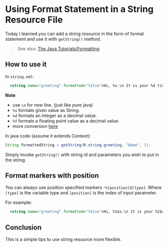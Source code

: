 # Using Format Statement in a String Resource File

Today I learned you can add a string resource in the form of format statement and use it with `getString()` method.

> See also:
> [The Java Tutorials/Formatting][java_formatting]


## How to use it

In `string.xml`:

```xml
  <string name="greeting" formatted="false">Hi, %s.\n It is your %d time(s) here.</string>
```

__Note__
- use `\n` for new line. (just like pure java)
- `%s` formats given value as String.
- `%d` formats an integer as a decimal value.
- `%f` formats a floating point value as a decimal value.
- more conversion [here][java_formatting]

In java code (assume it extends Context):

```java
String formattedString = getString(R.string.greeting, "Name", 3);
```

Simply invoke `getString()` with string id and parameters you wish to put in the string.

## Format markers with position

You can always use position specified markers -`%[position]$[type]`.
Where `[type]` is the variable type and `[position]` is the index of input parameter.

For example:

```xml
  <string name="greeting" formatted="false">Hi, %1$s.\n It is your %2$d time(s) here.</string>
```

## Conclusion
This is a simple tips to use string resource more flexible.



[java_formatting]:https://docs.oracle.com/javase/tutorial/essential/io/formatting.html
